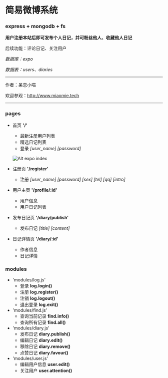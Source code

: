 # 简易微博系统 #
### express + mongodb + fs ###

__用户注册本站后即可发布个人日记，并可粉丝他人、收藏他人日记__

后续功能：评论日记、关注用户

_数据库：expo_

_数据表：users、diaries_

*****

作者：呆恋小喵

欢迎参观：<http://www.miaomie.tech>

*****

### pages ###
+ 首页 __'/'__
	+ 最新注册用户列表
	+ 精选日记列表
	+ 登录 _[user_name]_ _[password]_
	
    ![Alt expo index](http://www.miaomie.tech/materials/index.jpg)

+ 注册页 __'/register'__
	+ 注册 _[user_name]_ _[password]_ _[sex]_ _[tel]_ _[qq]_ _[intro]_
+ 用户主页 __'/profile/:id'__
	+ 用户信息
	+ 用户日记列表
+ 发布日记页 __'/diary/publish'__
	+ 发布日记 _[title]_ _[content]_
+ 日记详情页 __'/diary/:id'__
	+ 作者信息
	+ 日记详情

### modules ###
+ 'modules/log.js'	
	+ 登录 __log.login()__
	+ 注册 __log.register()__
	+ 注销 __log.logout()__
	+ 退出登录 __log.exit()__
+ 'modules/find.js'
	+ 查询当前记录 __find.info()__
	+ 查询所有记录 __find.all()__
+ 'modules/diary.js'
	+ 发布日记 __diary.publish()__
	+ 编辑日记 __diary.edit()__
	+ 移除日记 __diary.remove()__
	+ 点赞日记 __diary.favour()__
+ 'modules/user.js'
	+ 编辑用户信息 __user.edit()__
	+ 关注用户 __user.attention()__
